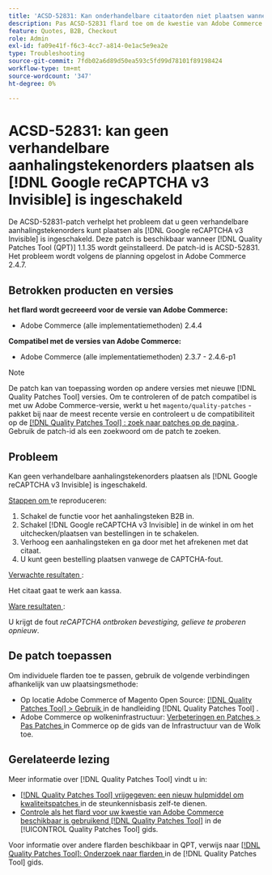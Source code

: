 ```yaml
---
title: 'ACSD-52831: Kan onderhandelbare citaatorden niet plaatsen wanneer  [!DNL Google reCAPTCHA v3 Invisible]  toegelaten'
description: Pas ACSD-52831 flard toe om de kwestie van Adobe Commerce te bevestigen waar u geen verhandelbare citaatorden kunt plaatsen wanneer  [!DNL Google reCAPTCHA v3 Invisible]  wordt toegelaten.
feature: Quotes, B2B, Checkout
role: Admin
exl-id: fa09e41f-f6c3-4cc7-a814-0e1ac5e9ea2e
type: Troubleshooting
source-git-commit: 7fdb02a6d89d50ea593c5fd99d78101f89198424
workflow-type: tm+mt
source-wordcount: '347'
ht-degree: 0%

---
```


# ACSD-52831: kan geen verhandelbare aanhalingstekenorders plaatsen als [!DNL Google reCAPTCHA v3 Invisible] is ingeschakeld

De ACSD-52831-patch verhelpt het probleem dat u geen verhandelbare aanhalingstekenorders kunt plaatsen als [!DNL Google reCAPTCHA v3 Invisible] is ingeschakeld. Deze patch is beschikbaar wanneer [!DNL Quality Patches Tool (QPT)] 1.1.35 wordt geïnstalleerd. De patch-id is ACSD-52831. Het probleem wordt volgens de planning opgelost in Adobe Commerce 2.4.7.

## Betrokken producten en versies

**het flard wordt gecreeerd voor de versie van Adobe Commerce:**

* Adobe Commerce (alle implementatiemethoden) 2.4.4

**Compatibel met de versies van Adobe Commerce:**

* Adobe Commerce (alle implementatiemethoden) 2.3.7 - 2.4.6-p1

>[!NOTE]
>
>De patch kan van toepassing worden op andere versies met nieuwe [!DNL Quality Patches Tool] versies. Om te controleren of de patch compatibel is met uw Adobe Commerce-versie, werkt u het `magento/quality-patches` -pakket bij naar de meest recente versie en controleert u de compatibiliteit op de [[!DNL Quality Patches Tool] : zoek naar patches op de pagina ](https://experienceleague.adobe.com/tools/commerce-quality-patches/index.html) . Gebruik de patch-id als een zoekwoord om de patch te zoeken.

## Probleem

Kan geen verhandelbare aanhalingstekenorders plaatsen als [!DNL Google reCAPTCHA v3 Invisible] is ingeschakeld.

<u> Stappen om </u> te reproduceren:

1. Schakel de functie voor het aanhalingsteken B2B in.
1. Schakel [!DNL Google reCAPTCHA v3 Invisible] in de winkel in om het uitchecken/plaatsen van bestellingen in te schakelen.
1. Verhoog een aanhalingsteken en ga door met het afrekenen met dat citaat.
1. U kunt geen bestelling plaatsen vanwege de CAPTCHA-fout.

<u> Verwachte resultaten </u>:

Het citaat gaat te werk aan kassa.

<u> Ware resultaten </u>:

U krijgt de fout *reCAPTCHA ontbroken bevestiging, gelieve te proberen opnieuw*.

## De patch toepassen

Om individuele flarden toe te passen, gebruik de volgende verbindingen afhankelijk van uw plaatsingsmethode:

* Op locatie Adobe Commerce of Magento Open Source: [[!DNL Quality Patches Tool] > Gebruik ](/help/tools/quality-patches-tool/usage.md) in de handleiding [!DNL Quality Patches Tool] .
* Adobe Commerce op wolkeninfrastructuur: [ Verbeteringen en Patches > Pas Patches ](https://experienceleague.adobe.com/docs/commerce-cloud-service/user-guide/develop/upgrade/apply-patches.html) in Commerce op de gids van de Infrastructuur van de Wolk toe.

## Gerelateerde lezing

Meer informatie over [!DNL Quality Patches Tool] vindt u in:

* [[!DNL Quality Patches Tool]  vrijgegeven: een nieuw hulpmiddel om kwaliteitspatches ](https://experienceleague.adobe.com/en/docs/commerce-operations/tools/quality-patches-tool/quality-patches-tool-to-self-serve-quality-patches) in de steunkennisbasis zelf-te dienen.
* [ Controle als het flard voor uw kwestie van Adobe Commerce beschikbaar is gebruikend  [!DNL Quality Patches Tool]](/help/tools/quality-patches-tool/patches-available-in-qpt/check-patch-for-magento-issue-with-magento-quality-patches.md) in de [!UICONTROL Quality Patches Tool] gids.


Voor informatie over andere flarden beschikbaar in QPT, verwijs naar [[!DNL Quality Patches Tool]: Onderzoek naar flarden ](https://experienceleague.adobe.com/tools/commerce-quality-patches/index.html) in de [!DNL Quality Patches Tool] gids.
